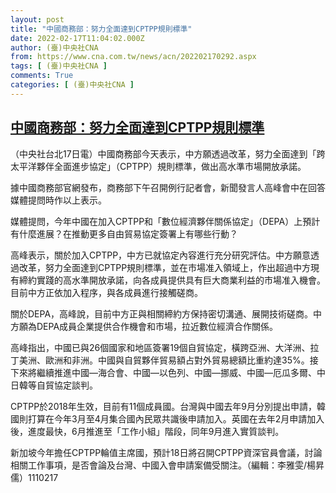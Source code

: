 ```yaml
---
layout: post
title: "中國商務部：努力全面達到CPTPP規則標準"
date: 2022-02-17T11:04:02.000Z
author: (臺)中央社CNA
from: https://www.cna.com.tw/news/acn/202202170292.aspx
tags: [ (臺)中央社CNA ]
comments: True
categories: [ (臺)中央社CNA ]
---
```

<!--1645095842000-->
[中國商務部：努力全面達到CPTPP規則標準](https://www.cna.com.tw/news/acn/202202170292.aspx)
------

<div>
<div></div><div><p>（中央社台北17日電）中國商務部今天表示，中方願透過改革，努力全面達到「跨太平洋夥伴全面進步協定」（CPTPP）規則標準，做出高水準市場開放承諾。</p><p>據中國商務部官網發布，商務部下午召開例行記者會，新聞發言人高峰會中在回答媒體提問時作以上表示。</p><p>媒體提問，今年中國在加入CPTPP和「數位經濟夥伴關係協定」（DEPA）上預計有什麼進展？在推動更多自由貿易協定簽署上有哪些行動？</p><p>高峰表示，關於加入CPTPP，中方已就協定內容進行充分研究評估。中方願意透過改革，努力全面達到CPTPP規則標準，並在市場准入領域上，作出超過中方現有締約實踐的高水準開放承諾，向各成員提供具有巨大商業利益的市場准入機會。目前中方正依加入程序，與各成員進行接觸磋商。</p><p>關於DEPA，高峰說，目前中方正與相關締約方保持密切溝通、展開技術磋商。中方願為DEPA成員企業提供合作機會和市場，拉近數位經濟合作關係。</p><p>高峰指出，中國已與26個國家和地區簽署19個自貿協定，橫跨亞洲、大洋洲、拉丁美洲、歐洲和非洲。中國與自貿夥伴貿易額占對外貿易總額比重約達35%。接下來將繼續推進中國—海合會、中國—以色列、中國—挪威、中國—厄瓜多爾、中日韓等自貿協定談判。</p><p>CPTPP於2018年生效，目前有11個成員國。台灣與中國去年9月分別提出申請，韓國則打算在今年3月至4月集合國內民眾共識後申請加入。英國在去年2月申請加入後，進度最快，6月推進至「工作小組」階段，同年9月進入實質談判。</p><p>新加坡今年擔任CPTPP輪值主席國，預計18日將召開CPTPP資深官員會議，討論相關工作事項，是否會論及台灣、中國入會申請案備受關注。（編輯：李雅雯/楊昇儒）1110217</p></div>
</div>
